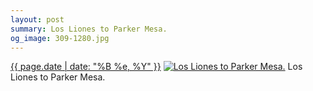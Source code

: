 ```yaml
---
layout: post
summary: Los Liones to Parker Mesa.
og_image: 309-1280.jpg
---
```


<p>
  <time><a href="/309">{{ page.date | date: "%B %e, %Y" }}</a></time>
  <a href="/309"><img src="{{ site.assets_url }}/309-640.jpg" srcset="{{ site.assets_url }}/309-1280.jpg 1280w, {{ site.assets_url }}/309-960.jpg 960w, {{ site.assets_url }}/309-640.jpg 640w, {{ site.assets_url }}/309-320.jpg 320w" sizes="(min-width: 700px) 50vw, calc(100vw - 2rem)" alt="Los Liones to Parker Mesa." /></a>
  <span>Los Liones to Parker Mesa.</span>
</p>
